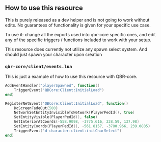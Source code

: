 ## How to use this resource

This is purely released as a dev helper and is not going to work without edits. No guarantees of functionality is given for your specific use case.

To use it: change all the exports used into qbr-core specific ones, and edit any of the specific triggers / functions included to work with your setup.

This resource does currently not utilize any spawn select system. And should just spawn your character upon creation

### `qbr-core/client/events.lua`

This is just a example of how to use this resource with QBR-core.

```lua
AddEventHandler("playerSpawned", function()
	TriggerEvent("QBCore:Client:InitialLoad")
end)

RegisterNetEvent("QBCore:Client:InitialLoad", function()
	DoScreenFadeOut(500)
	NetworkSetEntityInvisibleToNetwork(PlayerPedId(), true)
	SetEntityVisible(PlayerPedId(), false)
	GetInteriorAtCoords(-558.9098, -3775.616, 238.59, 137.98)
	SetEntityCoords(PlayerPedId(), -561.8157, -3780.966, 239.0805)
	TriggerEvent("d-character:client:initCharSelect")
end)

```
